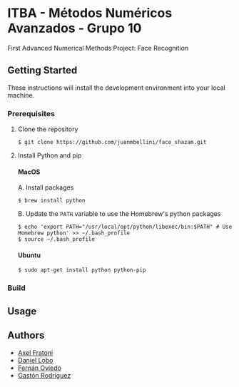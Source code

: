 # ITBA - Métodos Numéricos Avanzados - Grupo 10
First Advanced Numerical Methods Project: Face Recognition

## Getting Started
These instructions will install the development environment into your local machine.

### Prerequisites
1. Clone the repository
	```
	$ git clone https://github.com/juanmbellini/face_shazam.git
	```
2. Install Python and pip
	#### MacOS
	A. Install packages
	```
	$ brew install python
	```
	B. Update the ```PATH``` variable to use the Homebrew's python packages
	```
	$ echo 'export PATH="/usr/local/opt/python/libexec/bin:$PATH" # Use Homebrew python' >> ~/.bash_profile
	$ source ~/.bash_profile
	
	```  
	#### Ubuntu
	```
	$ sudo apt-get install python python-pip
	```

  ### Build 
  
  ## Usage
  
  ## Authors
* [Axel Fratoni](https://github.com/axelfratoni)
* [Daniel Lobo](https://github.com/lobo)
* [Fernán Oviedo](https://github.com/foviedoITBA)
* [Gastón Rodríguez](https://github.com/gastonrod)
